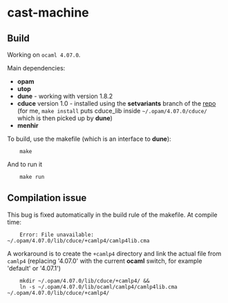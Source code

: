 # cast-machine

## Build

Working on `ocaml 4.07.0`.

Main dependencies: 
- **opam**
- **utop**
- **dune** - working with version 1.8.2
- **cduce** version 1.0 - installed using the **setvariants** branch of the [repo](https://gitlab.math.univ-paris-diderot.fr/cduce/cduce) (for me, `make install` puts cduce_lib inside `~/.opam/4.07.0/cduce/` which is then picked up by **dune**)
- **menhir**

To build, use the makefile (which is an interface to **dune**):
```
    make
```
And to run it
```
    make run
```


## Compilation issue

This bug is fixed automatically in the build rule of the makefile.
At compile time:
```
    Error: File unavailable: ~/.opam/4.07.0/lib/cduce/+camlp4/camlp4lib.cma
```
A workaround is to create the `+camlp4` directory and link the actual file from `camlp4`
(replacing '4.07.0' with the current **ocaml** switch, for example 'default' or '4.07.1')
```
    mkdir ~/.opam/4.07.0/lib/cduce/+camlp4/ &&
    ln -s ~/.opam/4.07.0/lib/ocaml/camlp4/camlp4lib.cma ~/.opam/4.07.0/lib/cduce/+camlp4/
```

